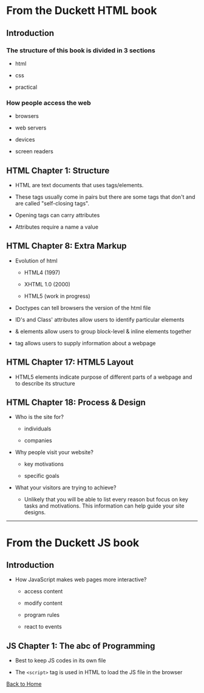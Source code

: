 # From the Duckett HTML book

## Introduction

### The structure of this book is divided in 3 sections
- html

- css

- practical

### How people access the web

- browsers

- web servers

- devices

- screen readers

## HTML  Chapter 1: Structure

- HTML are text documents that uses tags/elements. 

- These tags usually come in pairs but there are some tags that don't and are called "self-closing tags".

- Opening tags can carry attributes

- Attributes require a name a value

## HTML Chapter 8: Extra Markup

- Evolution of html

  - HTML4 (1997)
  
  - XHTML 1.0 (2000)
  
  - HTML5 (work in progress)
  
- Doctypes can tell browsers the version of the html file

- ID's and Class' attributes allow users to identify particular elements

- <div> & <span> elements allow users to group block-level & inline elements together
  
- <meta> tag allows users to supply information about a webpage
  

## HTML Chapter 17: HTML5 Layout

- HTML5 elements indicate purpose of different parts of a webpage and to describe its structure

## HTML Chapter 18: Process & Design

- Who is the site for?

  - individuals
  
  - companies
  
- Why people visit your website?

  - key motivations
  
  - specific goals
  
- What your visitors are trying to achieve?

  - Unlikely that you will be able to list every reason but focus on key tasks and motivations. This information can help guide your site designs.

___


# From the Duckett JS book

## Introduction
 
 - How JavaScript makes web pages more interactive?
 
   - access content
   
   - modify content
   
   - program rules
   
   - react to events
   

## JS Chapter 1: The abc of Programming

- Best to keep JS codes in its own file

- The `<script>` tag is used in HTML to load the JS file in the browser

[Back to Home](https://pdariuslee.github.io/reading-notes/)
